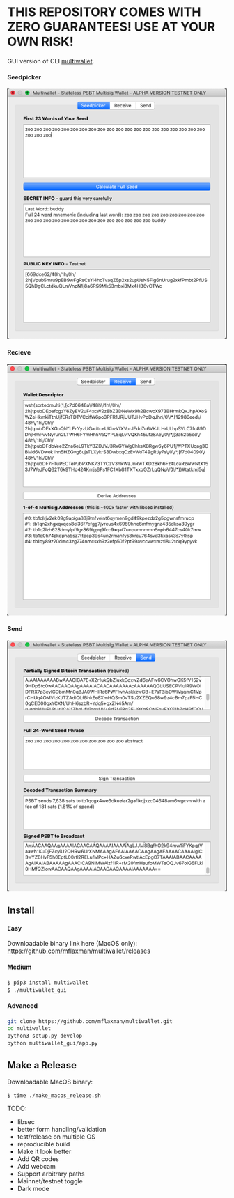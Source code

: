 # THIS REPOSITORY COMES WITH ZERO GUARANTEES! USE AT YOUR OWN RISK!

GUI version of CLI [multiwallet](https://twitter.com/mflaxman/status/1321503036724989952).

#### Seedpicker
![](seedpicker.png)

#### Recieve
![](receive.png)

#### Send
![](send.png)

## Install

#### Easy
Downloadable binary link here (MacOS only):
<https://github.com/mflaxman/multiwallet/releases>

#### Medium
```bash
$ pip3 install multiwallet
$ ./multiwallet_gui
```

#### Advanced
```bash
git clone https://github.com/mflaxman/multiwallet.git
cd multiwallet
python3 setup.py develop
python multiwallet_gui/app.py 
```

## Make a Release

Downloadable MacOS binary:
```
$ time ./make_macos_release.sh 
```

TODO:
* libsec
* better form handling/validation
* test/release on multiple OS
* reproducible build
* Make it look better
* Add QR codes
* Add webcam
* Support arbitrary paths
* Mainnet/testnet toggle
* Dark mode
